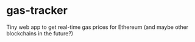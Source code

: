 # gas-tracker
Tiny web app to get real-time gas prices for Ethereum (and maybe other blockchains in the future?)
